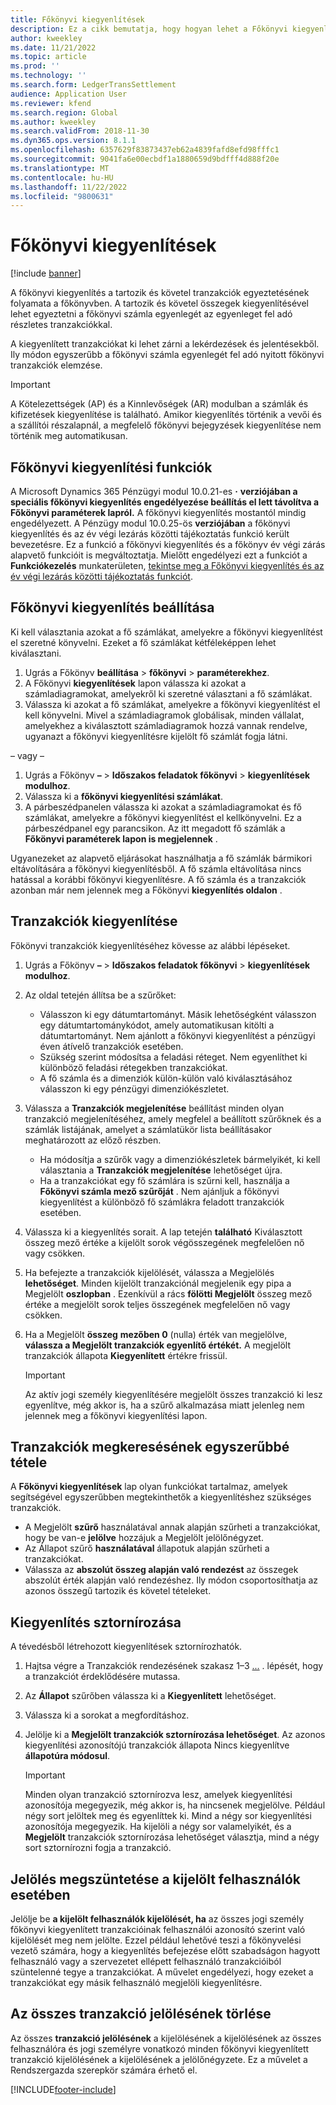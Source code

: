 ```yaml
---
title: Főkönyvi kiegyenlítések
description: Ez a cikk bemutatja, hogy hogyan lehet a Főkönyvi kiegyenlítések lapon a főkönyvi tranzakciók kiegyenlítését és a kiegyenlítések sztornírozátni.
author: kweekley
ms.date: 11/21/2022
ms.topic: article
ms.prod: ''
ms.technology: ''
ms.search.form: LedgerTransSettlement
audience: Application User
ms.reviewer: kfend
ms.search.region: Global
ms.author: kweekley
ms.search.validFrom: 2018-11-30
ms.dyn365.ops.version: 8.1.1
ms.openlocfilehash: 6357629f83873437eb62a4839fafd8efd98fffc1
ms.sourcegitcommit: 9041fa6e00ecbdf1a1880659d9bdfff4d888f20e
ms.translationtype: MT
ms.contentlocale: hu-HU
ms.lasthandoff: 11/22/2022
ms.locfileid: "9800631"
---
```

# <a name="ledger-settlements"></a>Főkönyvi kiegyenlítések

[!include [banner](../includes/banner.md)]

A főkönyvi kiegyenlítés a tartozik és követel tranzakciók egyeztetésének folyamata a főkönyvben. A tartozik és követel összegek kiegyenlítésével lehet egyeztetni a főkönyvi számla egyenlegét az egyenleget fel adó részletes tranzakciókkal.

A kiegyenlített tranzakciókat ki lehet zárni a lekérdezések és jelentésekből. Ily módon egyszerűbb a főkönyvi számla egyenlegét fel adó nyitott főkönyvi tranzakciók elemzése.

> [!IMPORTANT] 
> A Kötelezettségek (AP) és a Kinnlevőségek (AR) modulban a számlák és kifizetések kiegyenlítése is található. Amikor kiegyenlítés történik a vevői és a szállítói részalapnál, a megfelelő főkönyvi bejegyzések kiegyenlítése nem történik meg automatikusan.

## <a name="ledger-settlement-features"></a>Főkönyvi kiegyenlítési funkciók
A Microsoft Dynamics 365 Pénzügyi modul 10.0.21-es **·**  **verziójában a speciális főkönyvi kiegyenlítés engedélyezése beállítás el lett távolítva a Főkönyvi paraméterek lapról.**  A főkönyvi kiegyenlítés mostantól mindig engedélyezett.
A Pénzügy modul 10.0.25-ös **verziójában** a főkönyvi kiegyenlítés és az év végi lezárás közötti tájékoztatás funkció került bevezetésre. Ez a funkció a főkönyvi kiegyenlítés és a főkönyv év végi zárás alapvető funkcióit is megváltoztatja. Mielőtt engedélyezi ezt a funkciót a **Funkciókezelés** munkaterületen, [tekintse meg a Főkönyvi kiegyenlítés és az év végi lezárás közötti tájékoztatás funkciót](awareness-between-ledger-settlement-year-end-close.md).

## <a name="set-up-ledger-settlement"></a>Főkönyvi kiegyenlítés beállítása
Ki kell választania azokat a fő számlákat, amelyekre a főkönyvi kiegyenlítést el szeretné könyvelni. Ezeket a fő számlákat kétféleképpen lehet kiválasztani.

1. Ugrás a Főkönyv **beállítása** > **főkönyvi** > **paraméterekhez**.
2. A Főkönyvi **kiegyenlítések** lapon válassza ki azokat a számladiagramokat, amelyekről ki szeretné választani a fő számlákat.
3. Válassza ki azokat a fő számlákat, amelyekre a főkönyvi kiegyenlítést el kell könyvelni. Mivel a számladiagramok globálisak, minden vállalat, amelyekhez a kiválasztott számladiagramok hozzá vannak rendelve, ugyanazt a főkönyvi kiegyenlítésre kijelölt fő számlát fogja látni.

  – vagy –

1. Ugrás a Főkönyv **–** > **Időszakos feladatok főkönyvi** > **kiegyenlítések modulhoz**.
2. Válassza ki a **főkönyvi kiegyenlítési számlákat**.
3. A párbeszédpanelen válassza ki azokat a számladiagramokat és fő számlákat, amelyekre a főkönyvi kiegyenlítést el kellkönyvelni. Ez a párbeszédpanel egy parancsikon. Az itt megadott fő számlák a **Főkönyvi paraméterek lapon is megjelennek** .

Ugyanezeket az alapvető eljárásokat használhatja a fő számlák bármikori eltávolítására a főkönyvi kiegyenlítésből. A fő számla eltávolítása nincs hatással a korábbi főkönyvi kiegyenlítésre. A fő számla és a tranzakciók azonban már nem jelennek meg a Főkönyvi **kiegyenlítés oldalon** .

## <a name="settle-transactions"></a><a name="settle-transactions"></a>Tranzakciók kiegyenlítése
Főkönyvi tranzakciók kiegyenlítéséhez kövesse az alábbi lépéseket.

1. Ugrás a Főkönyv **–** > **Időszakos feladatok főkönyvi** > **kiegyenlítések modulhoz**.
2. Az oldal tetején állítsa be a szűrőket:

    - Válasszon ki egy dátumtartományt. Másik lehetőségként válasszon egy dátumtartománykódot, amely automatikusan kitölti a dátumtartományt. Nem ajánlott a főkönyvi kiegyenlítést a pénzügyi éven átívelő tranzakciók esetében.
    - Szükség szerint módosítsa a feladási réteget. Nem egyenlíthet ki különböző feladási rétegekben tranzakciókat.
    - A fő számla és a dimenziók külön-külön való kiválasztásához válasszon ki egy pénzügyi dimenziókészletet.

3. Válassza a **Tranzakciók megjelenítése** beállítást minden olyan tranzakció megjelenítéséhez, amely megfelel a beállított szűrőknek és a számlák listájának, amelyet a számlatükör lista beállításakor meghatározott az előző részben.

    - Ha módosítja a szűrők vagy a dimenziókészletek bármelyikét, ki kell választania a **Tranzakciók megjelenítése** lehetőséget újra.
    - Ha a tranzakciókat egy fő számlára is szűrni kell, használja a **Főkönyvi számla mező szűrőját** . Nem ajánljuk a főkönyvi kiegyenlítést a különböző fő számlákra feladott tranzakciók esetében.

4. Válassza ki a kiegyenlítés sorait. A lap tetején **található** Kiválasztott összeg mező értéke a kijelölt sorok végösszegének megfelelően nő vagy csökken.
5. Ha befejezte a tranzakciók kijelölését, válassza a Megjelölés **lehetőséget**. Minden kijelölt tranzakciónál megjelenik egy pipa a Megjelölt **oszlopban** . Ezenkívül a rács **fölötti Megjelölt** összeg mező értéke a megjelölt sorok teljes összegének megfelelően nő vagy csökken.
6. Ha a Megjelölt **összeg**  **mezőben 0** (nulla) érték van megjelölve, **válassza a Megjelölt tranzakciók egyenlítő értékét.** A megjelölt tranzakciók állapota **Kiegyenlített** értékre frissül.

    > [!IMPORTANT]
    > Az aktív jogi személy kiegyenlítésére megjelölt összes tranzakció ki lesz egyenlítve, még akkor is, ha a szűrő alkalmazása miatt jelenleg nem jelennek meg a főkönyvi kiegyenlítési lapon.

## <a name="make-transactions-easier-to-find"></a>Tranzakciók megkeresésének egyszerűbbé tétele
A **Főkönyvi kiegyenlítések** lap olyan funkciókat tartalmaz, amelyek segítségével egyszerűbben megtekinthetők a kiegyenlítéshez szükséges tranzakciók.

- A Megjelölt **szűrő** használatával annak alapján szűrheti a tranzakciókat, hogy be van-e **jelölve** hozzájuk a Megjelölt jelölőnégyzet.
- Az Állapot szűrő **használatával** állapotuk alapján szűrheti a tranzakciókat.
- Válassza az **abszolút összeg alapján való rendezést** az összegek abszolút érték alapján való rendezéshez. Ily módon csoportosíthatja az azonos összegű tartozik és követel tételeket.

## <a name="reverse-a-settlement"></a>Kiegyenlítés sztornírozása
A tévedésből létrehozott kiegyenlítések sztornírozhatók.

1. Hajtsa végre a Tranzakciók rendezésének szakasz 1–3 [...](#settle-transactions) . lépését, hogy a tranzakciót érdeklődésére mutassa.
2. Az **Állapot** szűrőben válassza ki a **Kiegyenlített** lehetőséget.
3. Válassza ki a sorokat a megfordításhoz.
4. Jelölje ki a **Megjelölt tranzakciók sztornírozása lehetőséget**. Az azonos kiegyenlítési azonosítójú tranzakciók állapota Nincs kiegyenlítve **állapotúra módosul**.

    > [!IMPORTANT]
    > Minden olyan tranzakció sztornírozva lesz, amelyek kiegyenlítési azonosítója megegyezik, még akkor is, ha nincsenek megjelölve. Például négy sort jelöltek meg és egyenlíttek ki. Mind a négy sor kiegyenlítési azonosítója megegyezik. Ha kijelöli a négy sor valamelyikét, és a **Megjelölt** tranzakciók sztornírozása lehetőséget választja, mind a négy sort sztornírozni fogja a tranzakció.

## <a name="unmark-for-selected-users"></a>Jelölés megszüntetése a kijelölt felhasználók esetében
Jelölje be **a kijelölt felhasználók kijelölését, ha** az összes jogi személy főkönyvi kiegyenlített tranzakcióinak felhasználói azonosító szerint való kijelölését meg nem jelölte. Ezzel például lehetővé teszi a főkönyvelési vezető számára, hogy a kiegyenlítés befejezése előtt szabadságon hagyott felhasználó vagy a szervezetet ellépett felhasználó tranzakcióiból szüntelenné tegye a tranzakciókat. A művelet engedélyezi, hogy ezeket a tranzakciókat egy másik felhasználó megjelöli kiegyenlítésre.


## <a name="unmark-all-transactions"></a>Az összes tranzakció jelölésének törlése
Az összes **tranzakció jelölésének** a kijelölésének a kijelölésének az összes felhasználóra és jogi személyre vonatkozó minden főkönyvi kiegyenlített tranzakció kijelölésének a kijelölésének a jelölőnégyzete. Ez a művelet a Rendszergazda szerepkör számára érhető el.



[!INCLUDE[footer-include](../../includes/footer-banner.md)]
